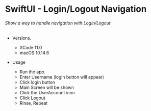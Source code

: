 # SwiftUI - Login/Logout Navigation

###### Show a way to handle navigation with Login/Logout


* Versions.
    * XCode 11.0
    * macOS 10.14.6


* Usage
    * Run the app. 
    * Enter Username (login button will appear)
    * Click login button
    * Main Screen will be shown
    * Click the UserAccount icon
    * Click Logout
    * Rinse, Repeat
